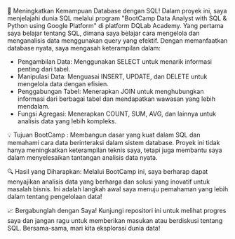 🚀 Meningkatkan Kemampuan Database dengan SQL!
Dalam proyek ini, saya menjelajahi dunia SQL melalui program "BootCamp Data Analyst with SQL & Python using Google Platform" di platform DQLab Academy.
Yang pertama saya belajar tentang SQL, dimana saya belajar cara mengelola dan menganalisis data menggunakan query yang efektif. 
Dengan memanfaatkan database nyata, saya mengasah keterampilan dalam:
- Pengambilan Data: Menggunakan SELECT untuk menarik informasi penting dari tabel.
- Manipulasi Data: Menguasai INSERT, UPDATE, dan DELETE untuk mengelola data dengan efisien.
- Penggabungan Tabel: Menerapkan JOIN untuk menghubungkan informasi dari berbagai tabel dan mendapatkan wawasan yang lebih mendalam.
- Fungsi Agregasi: Menerapkan COUNT, SUM, AVG, dan lainnya untuk analisis data yang lebih kompleks.

💡 Tujuan BootCamp : Membangun dasar yang kuat dalam SQL dan memahami cara data berinteraksi dalam sistem database. Proyek ini tidak hanya meningkatkan keterampilan teknis saya, tetapi juga membantu saya dalam menyelesaikan tantangan analisis data nyata.

🔍 Hasil yang Diharapkan: Melalui BootCamp ini, saya berharap dapat menyajikan analisis data yang berharga dan solusi yang inovatif untuk masalah bisnis. Ini adalah langkah awal saya menuju pemahaman yang lebih dalam tentang pengelolaan data!

📈 Bergabunglah dengan Saya! Kunjungi repositori ini untuk melihat progres saya dan jangan ragu untuk memberikan masukan atau berdiskusi tentang SQL. Bersama-sama, mari kita eksplorasi dunia data!
